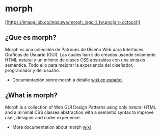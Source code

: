 # morph

[[https://image.ibb.co/mqcuwa/morph_logo_1_fw.png|alt=octocat]]

## ¿Que es morph? 

Morph es una colección de Patrones de Diseño Web para Interfaces Graficas de Usuario (GUI). Las cuales han sido creadas usando solamente HTML natural y un mínimo de clases CSS abstraídas con una sintaxis semántica. Todo ello para mejorar la experiencia del diseñador, programador y del usuario.

- Documentación sobre morph a detalle [wiki en español](https://github.com/techfano/morph/wiki/Pronto-en-espa%C3%B1ol)

## ¿What is morph?

Morph is a collection of Web GUI Design Patterns using only natural HTML and a minimal CSS classes abstraction with a semantic syntax to improve user, designer and coder experience.

- More documentation about morph [wiki](https://github.com/techfano/morph/wiki/About-Morph)
